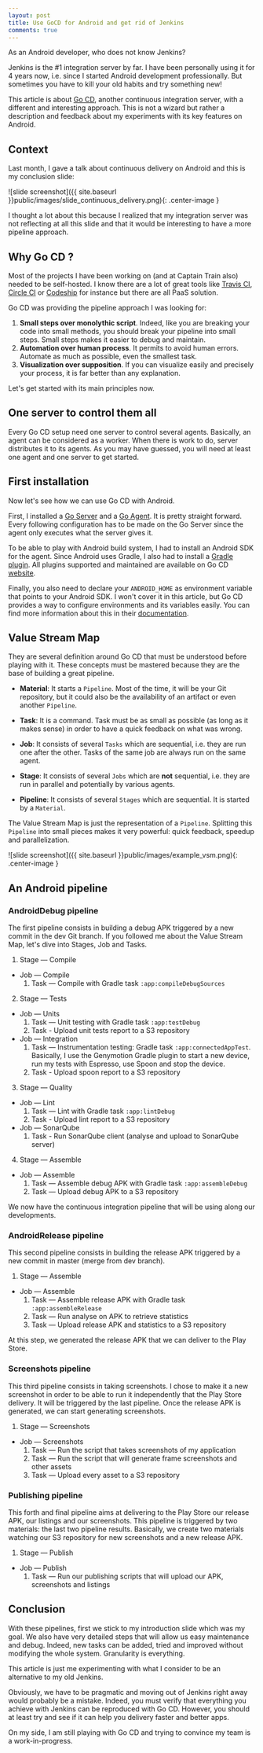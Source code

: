 ```yaml
---
layout: post
title: Use GoCD for Android and get rid of Jenkins
comments: true
---
```


As an Android developer, who does not know Jenkins?

Jenkins is the #1 integration server by far. I have been personally using it for 4 years now, i.e. since I started Android development professionally. But sometimes you have to kill your old habits and try something new!

This article is about [Go CD](https://www.go.cd/), another continuous integration server, with a different and interesting approach. This is not a wizard but rather a description and feedback about my experiments with its key features on Android.

<!-- more -->

## Context

Last month, I gave a talk about continuous delivery on Android and this is my conclusion slide:

![slide screenshot]({{ site.baseurl }}public/images/slide_continuous_delivery.png){: .center-image }

I thought a lot about this because I realized that my integration server was not reflecting at all this slide and that it would be interesting to have a more pipeline approach.

## Why Go CD ?

Most of the projects I have been working on (and at Captain Train also) needed to be self-hosted. I know there are a lot of great tools like [Travis CI](https://travis-ci.org), [Circle CI](https://circleci.com) or [Codeship](https://codeship.com) for instance but there are all PaaS solution.

Go CD was providing the pipeline approach I was looking for:

1. **Small steps over monolythic script**. Indeed, like you are breaking your code into small methods, you should break your pipeline into small steps. Small steps makes it easier to debug and maintain.
2. **Automation over human process**. It permits to avoid human errors. Automate as much as possible, even the smallest task.
3. **Visualization over supposition**. If you can visualize easily and precisely your process, it is far better than any explanation.

Let's get started with its main principles now.

## One server to control them all

Every Go CD setup need one server to control several agents. Basically, an agent can be considered as a worker. When there is work to do, server distributes it to its agents. As you may have guessed, you will need at least one agent and one server to get started.

## First installation

Now let's see how we can use Go CD with Android.

First, I installed a [Go Server](https://docs.go.cd/current/installation/installing_go_server.html) and a [Go Agent](https://docs.go.cd/current/installation/installing_go_agent.html). It is pretty straight forward. Every following configuration has to be made on the Go Server since the agent only executes what the server gives it.

To be able to play with Android build system, I had to install an Android SDK for the agent. Since Android uses Gradle, I also had to install a [Gradle plugin](https://github.com/jmnarloch/gocd-gradle-plugin). All plugins supported and maintained are available on Go CD [website](https://www.go.cd/community/plugins.html).

Finally, you also need to declare your `ANDROID_HOME` as environment variable that points to your Android SDK. I won't cover it in this article, but Go CD provides a way to configure environments and its variables easily. You can find more information about this in their [documentation](https://docs.go.cd/current/navigation/environments_page.html).

## Value Stream Map

They are several definition around Go CD that must be understood before playing with it. These concepts must be mastered because they are the base of building a great pipeline.

- **Material**: It starts a `Pipeline`. Most of the time, it will be your Git repository, but it could also be the availability of an artifact or even another `Pipeline`.

- **Task**: It is a command. Task must be as small as possible (as long as it makes sense) in order to have a quick feedback on what was wrong.

- **Job**: It consists of several `Tasks` which are sequential, i.e. they are run one after the other. Tasks of the same job are always run on the same agent.

- **Stage**: It consists of several `Jobs` which are **not** sequential, i.e. they are run in parallel and potentially by various agents.

- **Pipeline**: It consists of several `Stages` which are sequential. It is started by a `Material`.

The Value Stream Map is just the representation of a `Pipeline`. Splitting this `Pipeline` into small pieces makes it very powerful: quick feedback, speedup and parallelization.

![slide screenshot]({{ site.baseurl }}public/images/example_vsm.png){: .center-image }

## An Android pipeline

### AndroidDebug pipeline

The first pipeline consists in building a debug APK triggered by a new commit in the dev Git branch. If you followed me about the Value Stream Map, let's dive into Stages, Job and Tasks.

1. Stage — Compile
  - Job — Compile
    1. Task — Compile with Gradle task `:app:compileDebugSources`
2. Stage — Tests
  - Job — Units
    1. Task — Unit testing with Gradle task `:app:testDebug`
    2. Task - Upload unit tests report to a S3 repository
  - Job — Integration
    1. Task — Instrumentation testing: Gradle task `:app:connectedAppTest`. Basically, I use the Genymotion Gradle plugin to start a new device, run my tests with Espresso, use Spoon and stop the device.
    2. Task - Upload spoon report to a S3 repository
3. Stage — Quality
  - Job — Lint
    1. Task — Lint with Gradle task `:app:lintDebug`
    2. Task - Upload lint report to a S3 repository
  - Job — SonarQube
    1. Task - Run SonarQube client (analyse and upload to SonarQube server)
4. Stage — Assemble
  - Job — Assemble
    1. Task — Assemble debug APK with Gradle task `:app:assembleDebug`
    2. Task — Upload debug APK to a S3 repository

We now have the continuous integration pipeline that will be using along our developments.

### AndroidRelease pipeline

This second pipeline consists in building the release APK triggered by a new commit in master (merge from dev branch).

1. Stage — Assemble
  - Job — Assemble
    1. Task — Assemble release APK with Gradle task `:app:assembleRelease`
    2. Task — Run analyse on APK to retrieve statistics
    3. Task — Upload release APK and statistics to a S3 repository

At this step, we generated the release APK that we can deliver to the Play Store.

### Screenshots pipeline

This third pipeline consists in taking screenshots. I chose to make it a new screenshot in order to be able to run it independently that the Play Store delivery. It will be triggered by the last pipeline. Once the release APK is generated, we can start generating screenshots.

1. Stage — Screenshots
  - Job — Screenshots
    1. Task — Run the script that takes screenshots of my application
    2. Task — Run the script that will generate frame screenshots and other assets
    3. Task — Upload every asset to a S3 repository

### Publishing pipeline

This forth and final pipeline aims at delivering to the Play Store our release APK, our listings and our screenshots. This pipeline is triggered by two materials: the last two pipeline results. Basically, we create two materials watching our S3 repository for new screenshots and a new release APK.

1. Stage — Publish
  - Job — Publish
    1. Task — Run our publishing scripts that will upload our APK, screenshots and listings

## Conclusion

With these pipelines, first we stick to my introduction slide which was my goal. We also have very detailed steps that will allow us easy maintenance and debug. Indeed, new tasks can be added, tried and improved without modifying the whole system. Granularity is everything.

This article is just me experimenting with what I consider to be an alternative to my old Jenkins.

Obviously, we have to be pragmatic and moving out of Jenkins right away would probably be a mistake. Indeed, you must verify that everything you achieve with Jenkins can be reproduced with Go CD. However, you should at least try and see if it can help you delivery faster and better apps.

On my side, I am still playing with Go CD and trying to convince my team is a work-in-progress.
